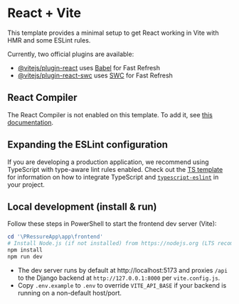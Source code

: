 # React + Vite

This template provides a minimal setup to get React working in Vite with HMR and some ESLint rules.

Currently, two official plugins are available:

- [@vitejs/plugin-react](https://github.com/vitejs/vite-plugin-react/blob/main/packages/plugin-react) uses [Babel](https://babeljs.io/) for Fast Refresh
- [@vitejs/plugin-react-swc](https://github.com/vitejs/vite-plugin-react/blob/main/packages/plugin-react-swc) uses [SWC](https://swc.rs/) for Fast Refresh

## React Compiler

The React Compiler is not enabled on this template. To add it, see [this documentation](https://react.dev/learn/react-compiler/installation).

## Expanding the ESLint configuration

If you are developing a production application, we recommend using TypeScript with type-aware lint rules enabled. Check out the [TS template](https://github.com/vitejs/vite/tree/main/packages/create-vite/template-react-ts) for information on how to integrate TypeScript and [`typescript-eslint`](https://typescript-eslint.io) in your project.

## Local development (install & run)

Follow these steps in PowerShell to start the frontend dev server (Vite):

```powershell
cd '\PRessureApp\app\frontend'
# Install Node.js (if not installed) from https://nodejs.org (LTS recommended)
npm install
npm run dev
```

- The dev server runs by default at http://localhost:5173 and proxies `/api` to the Django backend at `http://127.0.0.1:8000` per `vite.config.js`.
- Copy `.env.example` to `.env` to override `VITE_API_BASE` if your backend is running on a non-default host/port.
